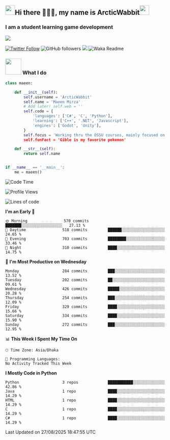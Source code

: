 <h2><img src="https://media.tenor.com/9T0J17LeLCMAAAAi/aahh-fun.gif" width="30"/>Hi there 🧙🏻‍♂️, my name is ArcticWabbit<img src="https://media.tenor.com/voXPVSS4kboAAAAi/dance-happy.gif" width="30"/></h2>
<h3>I am a student learning game development</h3>
<img src="https://pbs.twimg.com/profile_banners/1560015367107641344/1660794722/600x200"/>

[![Twitter Follow](https://img.shields.io/twitter/follow/ArcticWabbit?label=Follow)](https://twitter.com/intent/follow?screen_name=ArcticWabbit)
![GitHub followers](https://img.shields.io/github/followers/ArcticWabbit?label=Follow&style=social)
![](https://visitor-badge.glitch.me/badge?page_id=ArcticWabbit.ArcticWabbit)
![Waka Readme](https://github.com/ArcticWabbit/ArcticWabbit/workflows/Waka%20Readme/badge.svg)

### <img src="https://media.tenor.com/3wpZl17CXB4AAAAi/gwo-gzlwong.gif" width="50"> What I do

```python
class maeen:

    def __init__(self):
        self.username = 'ArcticWabbit'
        self.name = 'Maeen Mirza'
        # Add later! self.web = ''
        self.code = {
            'languages': ['C#', 'C', 'Python'],
            'learning': ['C++', '.NET', 'Javascript'],
            'engines': ['Godot', 'Unity'],
        }
        self.focus = 'Working thru the OSSU courses, mainly focused on learning.
        self.funFact = 'Gible is my favorite pokemon'

    def __str__(self):
        return self.name


if __name__ == '__main__':
    me = maeen()
```

<!--START_SECTION:waka-->
![Code Time](http://img.shields.io/badge/Code%20Time-8%20hrs%2056%20mins-blue)

![Profile Views](http://img.shields.io/badge/Profile%20Views-0-blue)

![Lines of code](https://img.shields.io/badge/From%20Hello%20World%20I%27ve%20Written-1.1%20million%20lines%20of%20code-blue)

**I'm an Early 🐤** 

```text
🌞 Morning                570 commits         ███████░░░░░░░░░░░░░░░░░░   27.13 % 
🌆 Daytime                518 commits         ██████░░░░░░░░░░░░░░░░░░░   24.65 % 
🌃 Evening                703 commits         ████████░░░░░░░░░░░░░░░░░   33.46 % 
🌙 Night                  310 commits         ████░░░░░░░░░░░░░░░░░░░░░   14.75 % 
```
📅 **I'm Most Productive on Wednesday** 

```text
Monday                   284 commits         ███░░░░░░░░░░░░░░░░░░░░░░   13.52 % 
Tuesday                  202 commits         ██░░░░░░░░░░░░░░░░░░░░░░░   09.61 % 
Wednesday                426 commits         █████░░░░░░░░░░░░░░░░░░░░   20.28 % 
Thursday                 254 commits         ███░░░░░░░░░░░░░░░░░░░░░░   12.09 % 
Friday                   329 commits         ████░░░░░░░░░░░░░░░░░░░░░   15.66 % 
Saturday                 334 commits         ████░░░░░░░░░░░░░░░░░░░░░   15.90 % 
Sunday                   272 commits         ███░░░░░░░░░░░░░░░░░░░░░░   12.95 % 
```


📊 **This Week I Spent My Time On** 

```text
🕑︎ Time Zone: Asia/Dhaka

💬 Programming Languages: 
No Activity Tracked This Week
```

**I Mostly Code in Python** 

```text
Python                   3 repos             ███████████░░░░░░░░░░░░░░   42.86 % 
Java                     1 repo              ████░░░░░░░░░░░░░░░░░░░░░   14.29 % 
HTML                     1 repo              ████░░░░░░░░░░░░░░░░░░░░░   14.29 % 
C                        1 repo              ████░░░░░░░░░░░░░░░░░░░░░   14.29 % 
C#                       1 repo              ████░░░░░░░░░░░░░░░░░░░░░   14.29 % 
```




 Last Updated on 27/08/2025 18:47:55 UTC
<!--END_SECTION:waka-->
